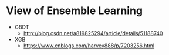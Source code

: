 # View of Ensemble Learning

+ GBDT 
  + http://blog.csdn.net/a819825294/article/details/51188740
+ XGB
  + https://www.cnblogs.com/harvey888/p/7203256.html